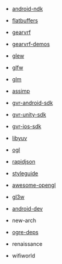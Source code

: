 - [android-ndk](https://github.com/googlesamples/android-ndk)
- [flatbuffers](https://github.com/google/flatbuffers)
- [gearvrf](https://github.com/Samsung/GearVRf)
- [gearvrf-demos](https://github.com/gearvrf/GearVRf-Demos)
- [glew](https://github.com/nigels-com/glew)
- [glfw](https://github.com/glfw/glfw)
- [glm](https://github.com/g-truc/glm)
- [assimp](https://github.com/assimp/assimp)
- [gvr-android-sdk](https://github.com/googlevr/gvr-android-sdk)
- [gvr-unity-sdk](https://github.com/googlevr/gvr-unity-sdk)
- [gvr-ios-sdk](https://github.com/googlevr/gvr-ios-sdk)
- [libyuv](https://github.com/drybeans/libyuv)
- [ogl](https://github.com/opengl-tutorials/ogl)
- [rapidjson](https://github.com/miloyip/rapidjson)
- [styleguide](https://github.com/google/styleguide)
- [awesome-opengl](https://github.com/eug/awesome-opengl)

- [gl3w](https://github.com/skaslev/gl3w)

- [android-dev](https://github.com/drybeans/android-dev)
- new-arch
- [ogre-deps](https://github.com/drybeans/ogre-deps)
- renaissance
- wifiworld
